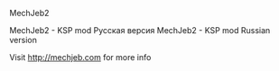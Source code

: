MechJeb2

MechJeb2 - KSP mod Русская версия
MechJeb2 - KSP mod Russian version

Visit http://mechjeb.com for more info
